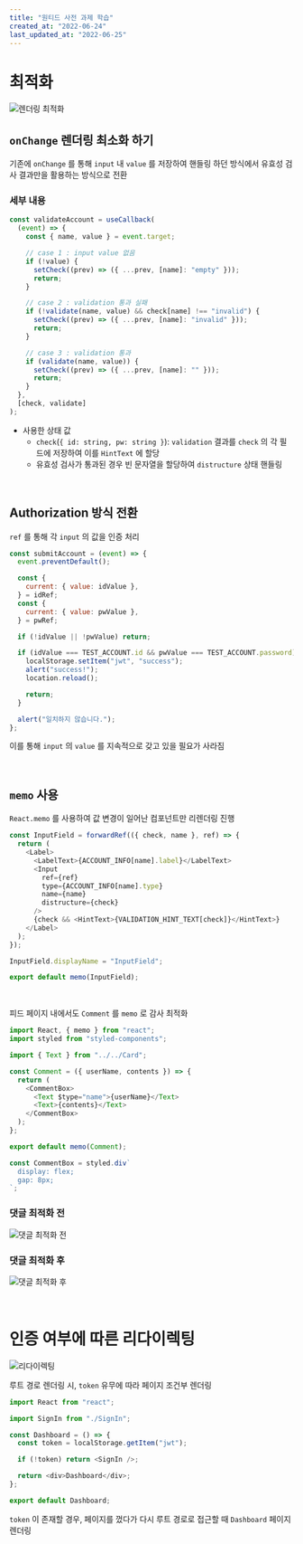 ```yaml
---
title: "원티드 사전 과제 학습"
created_at: "2022-06-24"
last_updated_at: "2022-06-25"
---
```


# 최적화

![렌더링 최적화](../../asset/wanted-assignment/optimization.gif)

## `onChange` 렌더링 최소화 하기

기존에 `onChange` 를 통해 `input` 내 `value` 를 저장하여 핸들링 하던 방식에서 유효성 검사 결과만을 활용하는 방식으로 전환

### 세부 내용

```js
const validateAccount = useCallback(
  (event) => {
    const { name, value } = event.target;

    // case 1 : input value 없음
    if (!value) {
      setCheck((prev) => ({ ...prev, [name]: "empty" }));
      return;
    }

    // case 2 : validation 통과 실패
    if (!validate(name, value) && check[name] !== "invalid") {
      setCheck((prev) => ({ ...prev, [name]: "invalid" }));
      return;
    }

    // case 3 : validation 통과
    if (validate(name, value)) {
      setCheck((prev) => ({ ...prev, [name]: "" }));
      return;
    }
  },
  [check, validate]
);
```

- 사용한 상태 값
  - `check`(`{ id: string, pw: string }`): `validation` 결과를 `check` 의 각 필드에 저장하여 이를 `HintText` 에 할당
  - 유효성 검사가 통과된 경우 빈 문자열을 할당하여 `distructure` 상태 핸들링

<br/>

## Authorization 방식 전환

`ref` 를 통해 각 `input` 의 값을 인증 처리

```javascript
const submitAccount = (event) => {
  event.preventDefault();

  const {
    current: { value: idValue },
  } = idRef;
  const {
    current: { value: pwValue },
  } = pwRef;

  if (!idValue || !pwValue) return;

  if (idValue === TEST_ACCOUNT.id && pwValue === TEST_ACCOUNT.password) {
    localStorage.setItem("jwt", "success");
    alert("success!");
    location.reload();

    return;
  }

  alert("일치하지 않습니다.");
};
```

이를 통해 `input` 의 `value` 를 지속적으로 갖고 있을 필요가 사라짐

<br/>

## `memo` 사용

`React.memo` 를 사용하여 값 변경이 일어난 컴포넌트만 리렌더링 진행

```js
const InputField = forwardRef(({ check, name }, ref) => {
  return (
    <Label>
      <LabelText>{ACCOUNT_INFO[name].label}</LabelText>
      <Input
        ref={ref}
        type={ACCOUNT_INFO[name].type}
        name={name}
        distructure={check}
      />
      {check && <HintText>{VALIDATION_HINT_TEXT[check]}</HintText>}
    </Label>
  );
});

InputField.displayName = "InputField";

export default memo(InputField);
```

<br/>

피드 페이지 내에서도 `Comment` 를 `memo` 로 감사 최적화

```js
import React, { memo } from "react";
import styled from "styled-components";

import { Text } from "../../Card";

const Comment = ({ userName, contents }) => {
  return (
    <CommentBox>
      <Text $type="name">{userName}</Text>
      <Text>{contents}</Text>
    </CommentBox>
  );
};

export default memo(Comment);

const CommentBox = styled.div`
  display: flex;
  gap: 8px;
`;
```

### 댓글 최적화 전

![댓글 최적화 전](../../asset/wanted-assignment/befor_memorize.gif)

### 댓글 최적화 후

![댓글 최적화 후](../../asset/wanted-assignment/after_memorize.gif)

<br/>

# 인증 여부에 따른 리다이렉팅

![리다이렉팅](../../asset/wanted-assignment/authorization.gif)

루트 경로 렌더링 시, `token` 유무에 따라 페이지 조건부 렌더링

```js
import React from "react";

import SignIn from "./SignIn";

const Dashboard = () => {
  const token = localStorage.getItem("jwt");

  if (!token) return <SignIn />;

  return <div>Dashboard</div>;
};

export default Dashboard;
```

`token` 이 존재할 경우, 페이지를 껐다가 다시 루트 경로로 접근할 때 `Dashboard` 페이지 렌더링

<br/>

